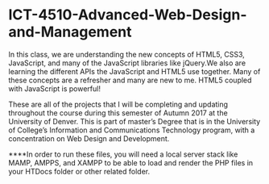 # ICT-4510-Advanced-Web-Design-and-Management

In this class, we are understanding the new concepts of HTML5, CSS3, JavaScript, and many of the JavaScript libraries like jQuery.We also are learning the different APIs the JavaScript and HTML5 use together. Many of these concepts are a refresher and many are new to me. HTML5 coupled with JavaScript is powerful!

These are all of the projects that I will be completing and updating throughout the course during this semester of Autumn 2017 at the University of Denver. This is part of master’s Degree that is in the University of College’s Information and Communications Technology program, with a concentration on Web Design and Development.


****In order to run these files, you will need a local server stack like MAMP, AMPPS, and XAMPP to be able to load and render the PHP files in your HTDocs folder or other related folder.